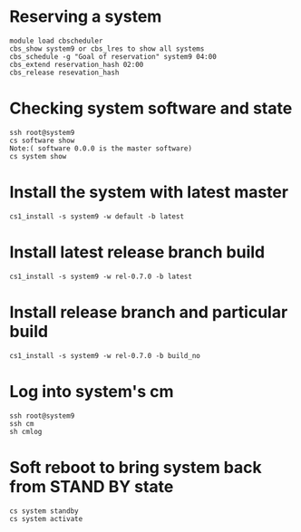 # Reserving a system<br />
```
module load cbscheduler
cbs_show system9 or cbs_lres to show all systems  
cbs_schedule -g "Goal of reservation" system9 04:00  
cbs_extend reservation_hash 02:00 
cbs_release resevation_hash 
```
 
# Checking system software and state
```
ssh root@system9 
cs software show 
Note:( software 0.0.0 is the master software)
cs system show   
 ```
 
# Install the system with latest master
```
cs1_install -s system9 -w default -b latest  
 ```
# Install latest release branch build
```
cs1_install -s system9 -w rel-0.7.0 -b latest
```
# Install release branch and particular build
```
cs1_install -s system9 -w rel-0.7.0 -b build_no
```
# Log into system's cm
```
ssh root@system9
ssh cm 
sh cmlog 
```
# Soft reboot to bring system back from STAND BY state 
```
cs system standby 
cs system activate 
```


